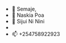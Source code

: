 - 👋 Semaje, 
- 👀 Naskia Poa
- 🌱 Sijui Ni Nini
- 
- 📫 +254758922923


<!---
donwuzu/donwuzu is a ✨ special ✨ repository because its `README.md` (this file) appears on your GitHub profile.
You can click the Preview link to take a look at your changes.
--->
